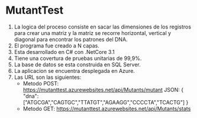 # MutantTest

1. La logica del proceso consiste en sacar las dimensiones de los registros para crear una matriz y la matriz se recorre horizontal, vertical y diagonal 
para encontrar los patrones del DNA.
2. El programa fue creado a N capas.
3. Esta desarrollado en C# con .NetCore 3.1
4. Tiene una covertura de pruebas unitarias de 99,9%.
5. La base de datos se esta construida en SQL Server.
5. La aplicacion se encuentra desplegada en Azure.
7. Las URL son las siguientes:
	* Metodo POST:  https://mutanttest.azurewebsites.net/api/Mutants/mutant
		JSON:
		{
			"dna":["ATGCGA","CAGTGC","TTATGT","AGAAGG","CCCCTA","TCACTG"]
		}
	* Metodo GET:   https://mutanttest.azurewebsites.net/api/Mutants/stats
